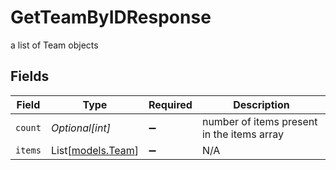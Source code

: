 # GetTeamByIDResponse

a list of Team objects


## Fields

| Field                                      | Type                                       | Required                                   | Description                                |
| ------------------------------------------ | ------------------------------------------ | ------------------------------------------ | ------------------------------------------ |
| `count`                                    | *Optional[int]*                            | :heavy_minus_sign:                         | number of items present in the items array |
| `items`                                    | List[[models.Team](../models/team.md)]     | :heavy_minus_sign:                         | N/A                                        |